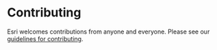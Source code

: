# Contributing

Esri welcomes contributions from anyone and everyone. Please see our [guidelines for contributing](https://github.com/esri/contributing).
